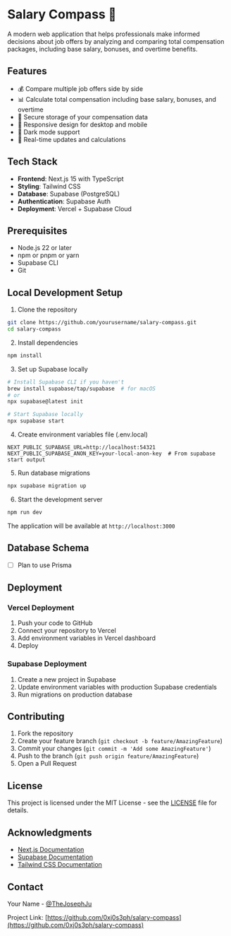 # Salary Compass 🧭

A modern web application that helps professionals make informed decisions about job offers by analyzing and comparing total compensation packages, including base salary, bonuses, and overtime benefits.

## Features

- 💰 Compare multiple job offers side by side
- 📊 Calculate total compensation including base salary, bonuses, and overtime
- 🔐 Secure storage of your compensation data
- 📱 Responsive design for desktop and mobile
- 🌙 Dark mode support
- 🔄 Real-time updates and calculations

## Tech Stack

- **Frontend**: Next.js 15 with TypeScript
- **Styling**: Tailwind CSS
- **Database**: Supabase (PostgreSQL)
- **Authentication**: Supabase Auth
- **Deployment**: Vercel + Supabase Cloud

## Prerequisites

- Node.js 22 or later
- npm or pnpm or yarn
- Supabase CLI
- Git

## Local Development Setup

1. Clone the repository
```bash
git clone https://github.com/yourusername/salary-compass.git
cd salary-compass
```

2. Install dependencies
```bash
npm install
```

3. Set up Supabase locally
```bash
# Install Supabase CLI if you haven't
brew install supabase/tap/supabase  # for macOS
# or
npx supabase@latest init

# Start Supabase locally
npx supabase start
```

4. Create environment variables file (.env.local)
```env
NEXT_PUBLIC_SUPABASE_URL=http://localhost:54321
NEXT_PUBLIC_SUPABASE_ANON_KEY=your-local-anon-key  # From supabase start output
```

5. Run database migrations
```bash
npx supabase migration up
```

6. Start the development server
```bash
npm run dev
```

The application will be available at `http://localhost:3000`

## Database Schema

- [ ] Plan to use Prisma

## Deployment

### Vercel Deployment
1. Push your code to GitHub
2. Connect your repository to Vercel
3. Add environment variables in Vercel dashboard
4. Deploy

### Supabase Deployment
1. Create a new project in Supabase
2. Update environment variables with production Supabase credentials
3. Run migrations on production database

## Contributing

1. Fork the repository
2. Create your feature branch (`git checkout -b feature/AmazingFeature`)
3. Commit your changes (`git commit -m 'Add some AmazingFeature'`)
4. Push to the branch (`git push origin feature/AmazingFeature`)
5. Open a Pull Request

## License

This project is licensed under the MIT License - see the [LICENSE](LICENSE) file for details.

## Acknowledgments

- [Next.js Documentation](https://nextjs.org/docs)
- [Supabase Documentation](https://supabase.com/docs)
- [Tailwind CSS Documentation](https://tailwindcss.com/docs)

## Contact

Your Name - [@TheJosephJu](https://twitter.com/TheJosephJu)

Project Link: [https://github.com/0xj0s3ph/salary-compass](https://github.com/0xj0s3ph/salary-compass)

